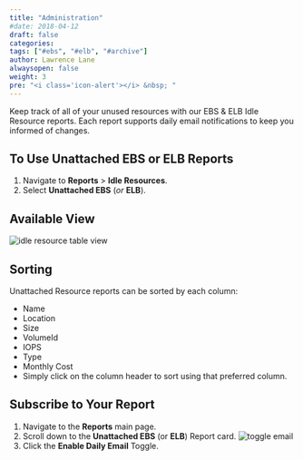```yaml
---
title: "Administration"
#date: 2018-04-12
draft: false
categories:
tags: ["#ebs", "#elb", "#archive"]
author: Lawrence Lane
alwaysopen: false
weight: 3
pre: "<i class='icon-alert'></i> &nbsp; "
---
```


Keep track of all of your unused resources with our EBS & ELB Idle Resource reports. Each report supports daily email notifications to keep you informed of changes.

## To Use Unattached EBS or ELB Reports

1. Navigate to **Reports** > **Idle Resources**.
2. Select **Unattached EBS** (_or_ **ELB**).

## Available View

![idle resource table view](/images/idle-resources/idle-resource-table-view.png)

## Sorting
Unattached Resource reports can be sorted by each column:

- Name
- Location
- Size
- VolumeId
- IOPS
- Type
- Monthly Cost
- Simply click on the column header to sort using that preferred column.

## Subscribe to Your Report

1. Navigate to the **Reports** main page.
2. Scroll down to the **Unattached EBS** (or **ELB**) Report card.
![toggle email](/images/idle-resources/toggle-email.png)
3. Click the **Enable Daily Email** Toggle.
